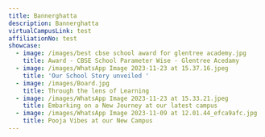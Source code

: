 ```yaml
---
title: Bannerghatta
description: Bannerghatta
virtualCampusLink: test
affiliationNo: test
showcase:
  - image: /images/best cbse school award for glentree academy.jpg
    title: Award - CBSE School Parameter Wise - Glentree Acedamy
  - image: /images/WhatsApp Image 2023-11-23 at 15.37.16.jpeg
    title: 'Our School Story unveiled '
  - image: /images/Board.jpg
    title: Through the lens of Learning
  - image: /images/WhatsApp Image 2023-11-23 at 15.33.21.jpeg
    title: Embarking on a New Journey at our latest campus
  - image: /images/WhatsApp Image 2023-11-09 at 12.01.44_efca9afc.jpg
    title: Pooja Vibes at our New Campus
---
```


